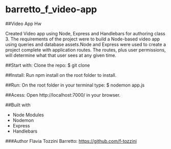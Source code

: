 # barretto_f_video-app
##Video App Hw

Created Video app using Node, Express and Handlebars for authoring class 3.
The requirements of the project were to build a Node-based video app using queries 
and database assets.Node and Express were used to create a project complete with application routes. 
The routes, plus user permissions, will determine what that user sees at any given time. 


##Start with:
Clone the repo: $ git clone

##Install:
Run npm install on the root folder to install.

##Run:
On the root folder in your terminal type: $ nodemon app.js

##Acess:
Open http://localhost:7000/ in your browser.



##Built with
- Node Modules
- Nodemon
- Express
- Handlebars

###Author
Flavia Tozzini Barretto: https://github.com/f-tozzini
